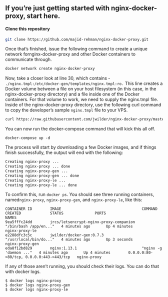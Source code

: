 ## If you’re just getting started with nginx-docker-proxy, start here. 

#### Clone this repository

```sh
git clone https://github.com/majid-rehman/nginx-docker-proxy.git
```
Once that’s finished, issue the following command to create a unique network fornginx-docker-proxy and other Docker containers to communicate through.

```sh
docker network create nginx-docker-proxy
```

Now, take a closer look at line 30, which contains - `./nginx.tmpl:/etc/docker-gen/templates/nginx.tmpl:ro.` This line creates a Docker volume between a file on your host filesystem (in this case, in the nginx-docker-proxy directory) and a file inside one of the Docker containers. For that volume to work, we need to supply the nginx.tmpl file.
Inside of the nginx-docker-proxy directory, use the following curl command to copy the developer’s sample `nginx.tmpl` file to your VPS.

```sh
curl https://raw.githubusercontent.com/jwilder/nginx-docker-proxy/master/nginx.tmpl > nginx.tmpl
```

 You can now run the docker-compose command that will kick this all off.


```
docker-compose up -d
```

The process will start by downloading a few Docker images, and if things finish successfully, the output will end with the following:

```sh
Creating nginx-proxy ...
Creating nginx-proxy ... done
Creating nginx-proxy-gen ...
Creating nginx-proxy-gen ... done
Creating nginx-proxy-le ...
Creating nginx-proxy-le ... done
```

To confirm this, run `docker ps`. You should see three running containers, named`nginx-proxy`, `nginx-proxy-gen`, and `nginx-proxy-le`, like this:

```
CONTAINER ID        IMAGE                                    COMMAND                  CREATED             STATUS              PORTS                                      NAMES
9ea5fffc24dd        jrcs/letsencrypt-nginx-proxy-companion   "/bin/bash /app/en..."   4 minutes ago       Up 4 minutes                                                   nginx-proxy-le
e2288dfc3c5c        jwilder/docker-gen:0.7.3                 "/usr/local/bin/do..."   4 minutes ago       Up 3 seconds                                                   nginx-proxy-gen
eda8f12bd829        nginx:1.13.1                             "nginx -g 'daemon ..."   4 minutes ago       Up 4 minutes        0.0.0.0:80->80/tcp, 0.0.0.0:443->443/tcp   nginx-proxy
```

If any of those aren’t running, you should check their logs. You can do that with docker logs. 


```
$ docker logs nginx-proxy
$ docker logs nginx-proxy-gen
$ docker logs nginx-proxy-le
```
